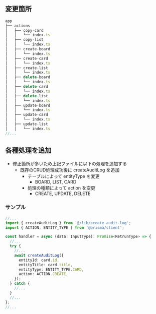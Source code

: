 ## 変更箇所

```ts
app
├── actions
│   ├── copy-card
│   │   └── index.ts
│   ├── copy-list
│   │   └── index.ts
│   ├── create-board
│   │   └── index.ts
│   ├── create-card
│   │   └── index.ts
│   ├── create-list
│   │   └── index.ts
│   ├── delete-board
│   │   └── index.ts
│   ├── delete-card
│   │   └── index.ts
│   ├── delete-list
│   │   └── index.ts
│   ├── update-board
│   │   └── index.ts
│   ├── update-card
│   │   └── index.ts
│   ├── update-list
│   │   └── index.ts
//...
```

## 各種処理を追加

- 修正箇所が多いため上記ファイルに以下の処理を追加する
	- 既存のCRUD処理成功後に createAuditLog を追加
		- テーブルによって entityType を変更 
			- BOARD, LIST, CARD
		- 処理の種類によって action を変更
			- CREATE, UPDATE, DELETE

### サンプル

```ts
//...
import { createAuditLog } from '@/lib/create-audit-log';
import { ACTION, ENTITY_TYPE } from '@prisma/client';

const handler = async (data: InputType): Promise<RetrunType> => {
  //...
  try {
    //...
    await createAuditLog({
      entityId: card.id,
      entityTitle: card.title,
      entityType: ENTITY_TYPE.CARD,
      action: ACTION.CREATE,
    });
  } catch {
    //...
  }
  //...
};
//...
```
